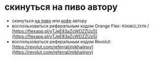 # скинуться на пиво автору

- скинуться [на пиво](https://www.patreon.com/mguzelevich) или [кофе](https://www.buymeacoffee.com/mikh) автору
- воспользоваться реферальным кодом Orange Flex: `MIKHAILZXYH` / [https://flexapp.pl/yTJeE83aZcWDZZUz5](https://flexapp.pl/yTJeE83aZcWDZZUz5)
- воспользоваться реферальным кодом Revolut: [https://revolut.com/referral/mikhaijnxy](https://revolut.com/referral/mikhaijnxy)
